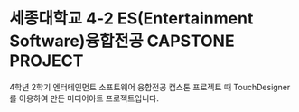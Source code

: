 # 세종대학교 4-2 ES(Entertainment Software)융합전공 CAPSTONE PROJECT
4학년 2학기 엔터테인먼트 소프트웨어 융합전공 캡스톤 프로젝트 때 TouchDesigner를 이용하여 만든 미디어아트 프로젝트입니다.
